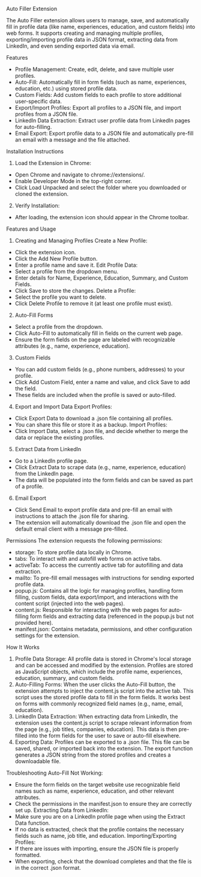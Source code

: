 Auto Filler Extension

The Auto Filler extension allows users to manage, save, and automatically fill in profile data (like name, experiences, education, and custom fields) into web forms. It supports creating and managing multiple profiles, exporting/importing profile data in JSON format, extracting data from LinkedIn, and even sending exported data via email.

Features
- Profile Management: Create, edit, delete, and save multiple user profiles.
- Auto-Fill: Automatically fill in form fields (such as name, experiences, education, etc.) using stored profile data.
- Custom Fields: Add custom fields to each profile to store additional user-specific data.
- Export/Import Profiles: Export all profiles to a JSON file, and import profiles from a JSON file.
- LinkedIn Data Extraction: Extract user profile data from LinkedIn pages for auto-filling.
- Email Export: Export profile data to a JSON file and automatically pre-fill an email with a message and the file attached.

Installation Instructions
1. Load the Extension in Chrome:
- Open Chrome and navigate to chrome://extensions/.
- Enable Developer Mode in the top-right corner.
- Click Load Unpacked and select the folder where you downloaded or cloned the extension.
2. Verify Installation:
- After loading, the extension icon should appear in the Chrome toolbar.

Features and Usage
1. Creating and Managing Profiles
Create a New Profile:
- Click the extension icon.
- Click the Add New Profile button.
- Enter a profile name and save it.
Edit Profile Data:
- Select a profile from the dropdown menu.
- Enter details for Name, Experience, Education, Summary, and Custom Fields.
- Click Save to store the changes.
Delete a Profile:
- Select the profile you want to delete.
- Click Delete Profile to remove it (at least one profile must exist).

2. Auto-Fill Forms
- Select a profile from the dropdown.
- Click Auto-Fill to automatically fill in fields on the current web page.
- Ensure the form fields on the page are labeled with recognizable attributes (e.g., name, experience, education).

3. Custom Fields
- You can add custom fields (e.g., phone numbers, addresses) to your profile.
- Click Add Custom Field, enter a name and value, and click Save to add the field.
- These fields are included when the profile is saved or auto-filled.

4. Export and Import Data
Export Profiles:
- Click Export Data to download a .json file containing all profiles.
- You can share this file or store it as a backup.
Import Profiles:
- Click Import Data, select a .json file, and decide whether to merge the data or replace the existing profiles.

5. Extract Data from LinkedIn
- Go to a LinkedIn profile page.
- Click Extract Data to scrape data (e.g., name, experience, education) from the LinkedIn page.
- The data will be populated into the form fields and can be saved as part of a profile.

6. Email Export
- Click Send Email to export profile data and pre-fill an email with instructions to attach the .json file for sharing.
- The extension will automatically download the .json file and open the default email client with a message pre-filled.

Permissions
The extension requests the following permissions:
- storage: To store profile data locally in Chrome.
- tabs: To interact with and autofill web forms on active tabs.
- activeTab: To access the currently active tab for autofilling and data extraction.
- mailto: To pre-fill email messages with instructions for sending exported profile data.
- popup.js: Contains all the logic for managing profiles, handling form filling, custom fields, data export/import, and interactions with the content script (injected into the web pages).
- content.js: Responsible for interacting with the web pages for auto-filling form fields and extracting data (referenced in the popup.js but not provided here).
- manifest.json: Contains metadata, permissions, and other configuration settings for the extension.

How It Works
1. Profile Data Storage: All profile data is stored in Chrome's local storage and can be accessed and modified by the extension. Profiles are stored as JavaScript objects, which include the profile name, experiences, education, summary, and custom fields.
2. Auto-Filling Forms: When the user clicks the Auto-Fill button, the extension attempts to inject the content.js script into the active tab. This script uses the stored profile data to fill in the form fields. It works best on forms with commonly recognized field names (e.g., name, email, education).
3. LinkedIn Data Extraction: When extracting data from LinkedIn, the extension uses the content.js script to scrape relevant information from the page (e.g., job titles, companies, education). This data is then pre-filled into the form fields for the user to save or auto-fill elsewhere.
4. Exporting Data: Profiles can be exported to a .json file. This file can be saved, shared, or imported back into the extension. The export function generates a JSON string from the stored profiles and creates a downloadable file.

Troubleshooting
Auto-Fill Not Working:
- Ensure the form fields on the target website use recognizable field names such as name, experience, education, and other relevant attributes.
- Check the permissions in the manifest.json to ensure they are correctly set up.
Extracting Data from LinkedIn:
- Make sure you are on a LinkedIn profile page when using the Extract Data function.
- If no data is extracted, check that the profile contains the necessary fields such as name, job title, and education.
Importing/Exporting Profiles:
- If there are issues with importing, ensure the JSON file is properly formatted.
- When exporting, check that the download completes and that the file is in the correct .json format.










